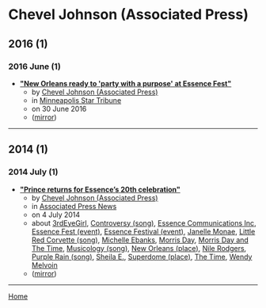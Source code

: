 # Chevel Johnson (Associated Press)

## 2016 (1)

### 2016 June (1)

 - [**"New Orleans ready to 'party with a purpose' at Essence Fest"**](https://www.startribune.com/new-orleans-ready-to-party-with-a-purpose-at-essence-fest/384987441/)
    - by [Chevel Johnson (Associated Press)](../../../authors/associated-press/chevel-johnson/index.md)
    - in [Minneapolis Star Tribune](../../../publications/minneapolis-star-tribune/index.md)
    - on 30 June 2016
    - ([mirror](https://web.archive.org/web/*/https://www.startribune.com/new-orleans-ready-to-party-with-a-purpose-at-essence-fest/384987441/))

----

## 2014 (1)

### 2014 July (1)

 - [**"Prince returns for Essence’s 20th celebration"**](https://apnews.com/article/archive-new-orleans-prince-a9a20eb9615b48c384ca2b6bf861b241)
    - by [Chevel Johnson (Associated Press)](../../../authors/associated-press/chevel-johnson/index.md)
    - in [Associated Press News](../../../publications/associated-press-news/index.md)
    - on 4 July 2014
    - about [3rdEyeGirl](../../../topics/3rdeyegirl/index.md), [Controversy (song)](../../../topics/song/controversy/index.md), [Essence Communications Inc](../../../topics/essence-communications-inc/index.md), [Essence Fest (event)](../../../topics/event/essence-fest/index.md), [Essence Festival (event)](../../../topics/event/essence-festival/index.md), [Janelle Monae](../../../topics/janelle-monae/index.md), [Little Red Corvette (song)](../../../topics/song/little-red-corvette/index.md), [Michelle Ebanks](../../../topics/michelle-ebanks/index.md), [Morris Day](../../../topics/morris-day/index.md), [Morris Day and The Time](../../../topics/morris-day-and-the-time/index.md), [Musicology (song)](../../../topics/song/musicology/index.md), [New Orleans (place)](../../../topics/place/new-orleans/index.md), [Nile Rodgers](../../../topics/nile-rodgers/index.md), [Purple Rain (song)](../../../topics/song/purple-rain/index.md), [Sheila E.](../../../topics/sheila-e/index.md), [Superdome (place)](../../../topics/place/superdome/index.md), [The Time](../../../topics/the-time/index.md), [Wendy Melvoin](../../../topics/wendy-melvoin/index.md)
    - ([mirror](https://web.archive.org/web/*/https://apnews.com/article/archive-new-orleans-prince-a9a20eb9615b48c384ca2b6bf861b241))

----

[Home](../index.md)
